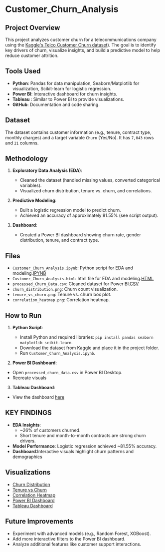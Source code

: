 # Customer_Churn_Analysis

## Project Overview
This project analyzes customer churn for a telecommunications company using the [Kaggle's Telco Customer Churn dataset](https://www.kaggle.com/datasets/blastchar/telco-customer-churn)). The goal is to identify key drivers of churn, visualize insights, and build a predictive model to help reduce customer attrition.

## Tools Used
- **Python**: Pandas for data manipulation, Seaborn/Matplotlib for visualization, Scikit-learn for logistic regression.
- **Power BI**: Interactive dashboard for churn insights.
- **Tableau** : Similar to Power BI to provide visualizations.
- **GitHub**: Documentation and code sharing.

## Dataset
The dataset contains customer information (e.g., tenure, contract type, monthly charges) and a target variable `Churn` (Yes/No). It has `7,043` rows and `21` columns.

## Methodology
1. **Exploratory Data Analysis (EDA)**:
   - Cleaned the dataset (handled missing values, converted categorical variables).
   - Visualized churn distribution, tenure vs. churn, and correlations.
   
2. **Predictive Modeling**:
   - Built a logistic regression model to predict churn.
   - Achieved an accuracy of approximately 81.55% (see script output).

3. **Dashboard**:
   - Created a Power BI dashboard showing churn rate, gender distribution, tenure, and contract type.
      
## Files
- `Customer_Churn_Analysis.ipynb`: Python script for EDA and modeling.[IPYNB](Customer_Churn_Analysis.ipynb)
- `Customer_Churn_Analysis.html`: html file for EDA and modeling.[HTML](Customer_Churn_Analysis.html)
- `processed_Churn_Data.csv`: Cleaned dataset for Power BI.[CSV](processed_Churn_Data.csv)
- `churn_distribution.png`: Churn count visualization.
- `tenure_vs_churn.png`: Tenure vs. churn box plot.
- `correlation_heatmap.png`: Correlation heatmap.
  
## How to Run
1. **Python Script**:
   - Install Python and required libraries: `pip install pandas seaborn matplotlib scikit-learn`.
   - Download the dataset from Kaggle and place it in the project folder.
   - Run `Customer_Churn_Analysis.ipynb`.

2. **Power BI Dashboard**:
- Open `processed_churn_data.csv` in Power BI Desktop.
- Recreate visuals
  
3. **Tableau Dashboard**:
- View the dashboard [here](https://public.tableau.com/authoring/Customer_Churn_Analysis_Dashboard_17530994121860/Dashboard1#1)
  
## KEY FINDINGS
- **EDA Insights**:
  - ~26% of customers churned.
  - Short tenure and month-to-month contracts are strong churn drivers.
- **Model Performance**: Logistic regression achieved ~81.55% accuracy.
- **Dashboard**:Interactive visuals highlight churn patterns and demographics

## Visualizations
- [Churn Distribution](Visualizations/churn_distribution.png)
- [Tenure vs Churn](Visualizations/tenure_vs_churn.png)
- [Correlation Heatmap](Visualizations/Correlation_heatmap.png)
- [Power BI Dashboard](Visualizations/Customer_Analysis_Dashboard_PowerBI.png)
- [Tableau Dashboard]()

## Future Improvements
- Experiment with advanced models (e.g., Random Forest, XGBoost).
- Add more interactive filters to the Power BI dashboard.
- Analyze additional features like customer support interactions.
